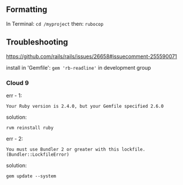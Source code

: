 ## Formatting
In Terminal:
`cd /myproject`
then:
`rubocop`

## Troubleshooting

https://github.com/rails/rails/issues/26658#issuecomment-255590071

install in 'Gemfile':
`gem 'rb-readline'` in development group

### Cloud 9
err - 1:

`Your Ruby version is 2.4.0, but your Gemfile specified 2.6.0`

solution:

`rvm reinstall ruby`

err - 2:

`You must use Bundler 2 or greater with this lockfile. (Bundler::LockfileError)`

solution:

`gem update --system`